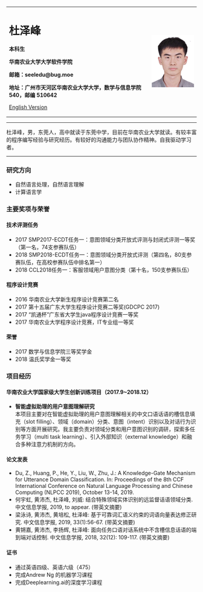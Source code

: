 <div>
<table border="0">
  <tr>
    <td width="75%">
      <h1>杜泽峰</h1>
      <p><b>本科生</b></p>
      <p><b>华南农业大学大学软件学院</b></p>
      <p><b>邮箱：seeledu@bug.moe</b></p>
      <p><b>地址：广州市天河区华南农业大学大学，数学与信息学院540，邮编 510642</b></p>
      <p><a href="/index-en.html">English Version</a></p>
    </td>
    <td width="25%">
      <img src="/BZ1701211234500596.jpg" width="100%">
    </td>
  </tr>
</table>
</div>

---

杜泽峰，男，东莞人，高中就读于东莞中学，目前在华南农业大学就读。有较丰富的程序编写经验与研究经历。有较好的沟通能力与团队协作精神。自我驱动学习者。

---

### 研究方向
- 自然语言处理，自然语言理解
- 计算语言学

### 主要奖项与荣誉
#### 技术评测任务
- 2017 SMP2017-ECDT任务一：意图领域分类开放式评测与封闭式评测一等奖（第一名，74支参赛队伍）
- 2018 SMP2018-ECDT任务一：意图领域分类开放式评测（第四名，80支参赛队伍，在高校参赛队伍中排名第一）
-	2018 CCL2018任务一：客服领域用户意图分类（第十名，150支参赛队伍）
#### 程序设计竞赛
- 2016 华南农业大学新生程序设计竞赛第二名
- 2017 第十五届广东大学生程序设计竞赛二等奖(GDCPC 2017) 
- 2017 “凯通杯”广东省大学生java程序设计竞赛一等奖 
- 2017 华南农业大学程序设计竞赛，IT专业组一等奖 
#### 荣誉
- 2017 数学与信息学院三等奖学金
- 2018 温氏奖学金一等奖

### 项目经历
#### 华南农业大学国家级大学生创新训练项目（2017.9~2018.12）
- **智能虚拟助理的用户意图理解研究**  
本项目主要对在智能虚拟助理的用户意图理解相关的中文口语话语的槽信息填充（slot filling）、领域（domain）分类、意图（intent）识别以及对话行为识别等方面开展研究。我主要负责对领域分类和用户意图识别的调研，探索多任务学习（multi task learning）、引入外部知识（external knowledge）和融合多种注意力机制的方向。

#### 论文发表
-	Du, Z., Huang, P., He, Y., Liu, W., Zhu, J.: A Knowledge-Gate Mechanism for Utterance Domain Classification. In: Proceedings of the 8th CCF International Conference on Natural Language Processing and Chinese Computing (NLPCC 2019), October 13-14, 2019.
-	何宇虹, 黄沛杰, 杜泽峰, 刘威: 结合特殊领域实体识别的远监督话语领域分类. 中文信息学报, 2019, to appear. (带英文摘要)
-	梁泳诗, 黄沛杰, 黄培松, 杜泽峰: 基于可靠词汇语义约束的词语向量表达修正研究. 中文信息学报, 2019, 33(1):56-67. (带英文摘要)
-	黄锵嘉, 黄沛杰, 李扬辉, 杜泽峰: 面向任务口语对话系统中不含槽信息话语的端到端对话控制. 中文信息学报, 2018, 32(12): 109-117. (带英文摘要)

#### 证书
-	通过英语四级、英语六级（475）
-	完成Andrew Ng 的机器学习课程
-	完成Deeplearning.ai的深度学习课程

